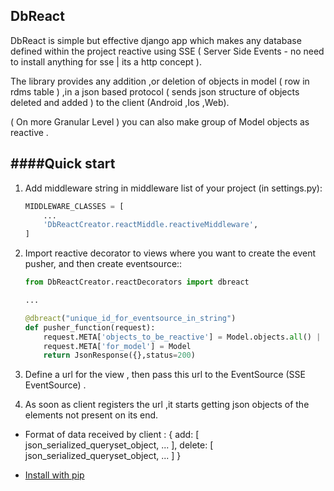 ## DbReact

DbReact is simple but effective django app which makes any database defined within the project reactive 
using SSE ( Server Side Events - no need to install anything for sse | its a http concept ).

The library provides any addition ,or deletion of objects in model ( row in rdms table ) ,in a json based protocol
( sends json structure of objects deleted and added ) to the client (Android ,Ios ,Web).

( On more Granular Level ) you can also make group of Model objects as reactive .

####Quick start
-----------

1. Add middleware string in middleware list of your project (in settings.py):
	
	```python
    MIDDLEWARE_CLASSES = [
        ...
        'DbReactCreator.reactMiddle.reactiveMiddleware',
    ]
    ```

2. Import reactive decorator to views where you want to create the event pusher, and then create eventsource::
	
	```python
	from DbReactCreator.reactDecorators import dbreact

	...

	@dbreact("unique_id_for_eventsource_in_string")
	def pusher_function(request):
		request.META['objects_to_be_reactive'] = Model.objects.all() | Model.objects.filter() ( always a list of queryset objects)
		request.META['for_model'] = Model
		return JsonResponse({},status=200)
	```

3. Define a url for the view , then pass this url to the EventSource (SSE EventSource)  .

4. As soon as client registers the url ,it starts getting json objects of the elements not present on its end.

* Format of data received by client :
	{ add: [ json_serialized_queryset_object, ... ],
	  delete: [ json_serialized_queryset_object, ... ]
	  }

* [Install with pip](https://pypi.python.org/pypi/django-dbreact)